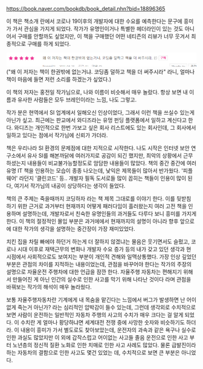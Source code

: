 https://book.naver.com/bookdb/book_detail.nhn?bid=18896365

이 책은 책소개 란에서 코로나 19이후의 개발자에 대한 수요를 예측한다는 문구에 흥미가 가서 관심을 가지게 되었다. 작가가 유명인이거나 특별한 헤더라인이 있는 것도 아니어서 구매를 안할까도 싶었지만, 이 책을 구매했던 어떤 네티즌의 리뷰가 너무 웃겨서 최종적으로 구매를 하게 되었다.

 ![](images/bde8aef9.png)
 ("왜 이 저자는 책이 한권밖에 없는거냐. 코딩좀 덜하고 책을 더 써주시라" 라니, 얼마나 책이 마음에 들면 저런 소리를 하겠는가 싶었다.)
 
 이 책의 저자는 홍전일 작가님으로, 나와 이름이 비슷해서 매우 놀랐다. 항상 보면 내 이름과 유사한 사람들은 모두 브레인이라는 느낌, 나도 그렇고. 
 
 작가 분은 현역에서 SI 업계에서 일해오신 인상이었다, 그래서 이런 책을 쓰실수 있는게 아닌가 싶고. 최근에는 판교에서 와디즈라는 유멍 펀딩 플랫폼에서 일하고 계신다고 한다. 와디즈는 개인적으로 한번 가보고 싶은 회사 리스트에도 있는 회사인데, 그 회사에서 일하고 있다는 점에서 작가님에 신뢰가 가더라.
 
 책은 우리나라 SI 환경의 문제점에 대한 지적으로 시작한다. 나도 시작은 인터넷 보안 연구소에서 유사 SI를 해본까닭에 여러가지로 공감이 되긴 했지만, 최악의 상황에서 근무하셨는지 내용들이 비교불가능할정도로 암담한 내용들이 많았다. 책의 중간 중간에 여러 유명 IT 책을 인용하는 모습이 종종 나오는데, 낯익은 제목들이 많아서 반가웠다. '피플웨어' 라던지 '클린코드' 등.. 개발자 필독 도서로들 많이 꼽히는 책들이 인용이 많이 된다, 여기서 작가님의 내공이 상당하다는 생각이 들었다.
 
책의 큰 주제는 죽을때까지 코딩하자 라는 책 제목 그대로를 이야기 한다. 이를 뒷받침 하기 위한 근거로 과거부터 현재까지 어떻게 패러다임이 흘러왔는지 여러 고전 책을 인용하며 설명하는데, 개발자로서 친숙한 유명인들의 과거들도 다루다 보니 흥미를 가지게 한다. 이 책의 절정적인 몰입 부분은 과거에에서 현재까지의 설명이 아니라 향후 앞으로에 대한 작가의 생각을 설명하는 중간장이 가장 재미있었다.

치킨 집을 차릴 빠에야 하던거 하는게 더 잘하지 않겠냐는 물음은 웃기면서도 슬펐고, 코로나 시대 이후로 재택근무의 변화나 개발자 수요 증가 등의 내가 갖고 있던 생각과 현 시점에서 사회적으로도 보여지는 부분이 개인적 견해와 일맥상통했다. 가장 인상 깊었던 부분은 관점의 차이를 지적하는 내용이었는데, 관점을 바꾸어야 한다는 작가의 주장의 설명으로 자율운전 주행차에 대한 언급을 잠깐 한다. 자율주행 자동차는 편해지기 위해서 만들어진 게 아닌 인간의 실수로 인한 사고를 막기 위해 나타난 것이다 라며 관점을 바꿔보는 작가의 해석이 매우 놀라웠다. 

보통 자율주행자동차란 기계에게 내 목숨을 맡긴다는 느낌에서 버그가 발생하면 난 어이없게 죽는거 아닌가? 라는 심리적인 압박감이 들수 있는데, 그런데 생각외로 수치적으로 보면 사람이 운전하는 일반적인 자동차 주행의 사고의 수치가 매우 크다는 걸 알게 되었다. 이 수치란 게 얼마나 황당하냐면 세계대전 전쟁 중에 사망한 숫자와 비슷하기도 하더라. 이 내용이 흥미가 가서 별도로도 찾아보았는데, 운전자의 과속과 같은 욕구나 실수로 인한 과실도 많았지만 이 외에 갑작스럽고 어이없는 사고들 졸음 운전으로 인한 사고 부터 노년층의 정신적 질환 노화로 인한 치매로 인한 사고 사례도 많았다. 물론 급발진이라 하는 자동차의 결함으로 인한 사고도 몇건 있었는 데, 수치적으로 보면 큰 부분은 아니었다.
